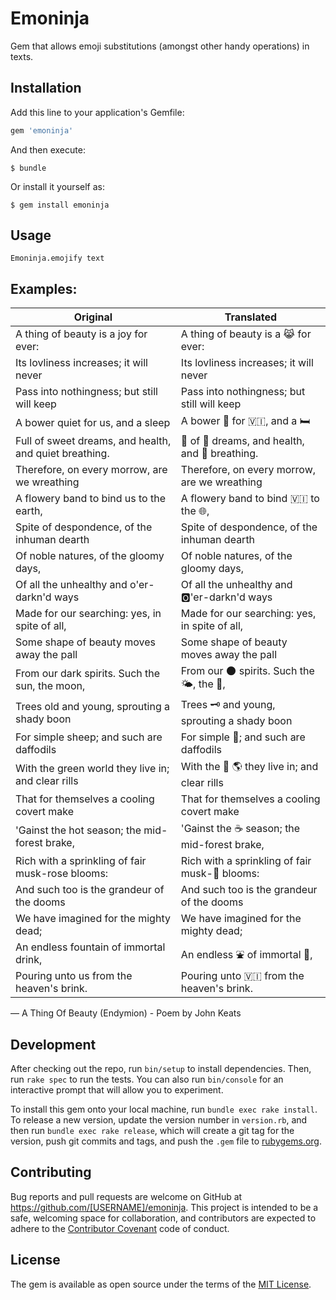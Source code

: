 # Emoninja

Gem that allows emoji substitutions (amongst other handy operations) in texts.

## Installation

Add this line to your application's Gemfile:

```ruby
gem 'emoninja'
```

And then execute:

    $ bundle

Or install it yourself as:

    $ gem install emoninja

## Usage

    Emoninja.emojify text

## Examples:

| Original | Translated |
|----------|------------|
| A thing of beauty is a joy for ever: | A thing of beauty is a 😹 for ever:  |
| Its lovliness increases; it will never | Its lovliness increases; it will never  |
| Pass into nothingness; but still will keep | Pass into nothingness; but still will keep  |
| A bower quiet for us, and a sleep | A bower 🔕 for 🇻🇮, and a 🛏  |
| Full of sweet dreams, and health, and quiet breathing. | 💯 of 🍮 dreams, and health, and 🔕 breathing.  |
| Therefore, on every morrow, are we wreathing | Therefore, on every morrow, are we wreathing  |
| A flowery band to bind us to the earth, | A flowery band to bind 🇻🇮 to the 🌐,  |
| Spite of despondence, of the inhuman dearth | Spite of despondence, of the inhuman dearth  |
| Of noble natures, of the gloomy days, | Of noble natures, of the gloomy days,  |
| Of all the unhealthy and o'er-darkn'd ways | Of all the unhealthy and 🅾'er-darkn'd ways  |
| Made for our searching: yes, in spite of all, | Made for our searching: yes, in spite of all,  |
| Some shape of beauty moves away the pall | Some shape of beauty moves away the pall  |
| From our dark spirits. Such the sun, the moon, | From our 🌑 spirits. Such the 🌤, the 🌚,  |
| Trees old and young, sprouting a shady boon | Trees 🗝 and young, sprouting a shady boon  |
| For simple sheep; and such are daffodils | For simple 🐑; and such are daffodils  |
| With the green world they live in; and clear rills | With the 📗 🌎 they live in; and clear rills  |
| That for themselves a cooling covert make | That for themselves a cooling covert make  |
| 'Gainst the hot season; the mid-forest brake, | 'Gainst the ☕ season; the mid-forest brake,  |
| Rich with a sprinkling of fair musk-rose blooms: | Rich with a sprinkling of fair musk-🌹 blooms:  |
| And such too is the grandeur of the dooms | And such too is the grandeur of the dooms  |
| We have imagined for the mighty dead; | We have imagined for the mighty dead;  |
| An endless fountain of immortal drink, | An endless ⛲ of immortal 🍾,  |
| Pouring unto us from the heaven's brink. | Pouring unto 🇻🇮 from the heaven's brink.  |

— A Thing Of Beauty (Endymion) - Poem by John Keats


## Development

After checking out the repo, run `bin/setup` to install dependencies. Then, run `rake spec` to run the tests. You can also run `bin/console` for an interactive prompt that will allow you to experiment.

To install this gem onto your local machine, run `bundle exec rake install`. To release a new version, update the version number in `version.rb`, and then run `bundle exec rake release`, which will create a git tag for the version, push git commits and tags, and push the `.gem` file to [rubygems.org](https://rubygems.org).

## Contributing

Bug reports and pull requests are welcome on GitHub at https://github.com/[USERNAME]/emoninja. This project is intended to be a safe, welcoming space for collaboration, and contributors are expected to adhere to the [Contributor Covenant](contributor-covenant.org) code of conduct.


## License

The gem is available as open source under the terms of the [MIT License](http://opensource.org/licenses/MIT).
